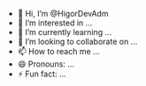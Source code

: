 - 👋 Hi, I’m @HigorDevAdm
- 👀 I’m interested in ...
- 🌱 I’m currently learning ...
- 💞️ I’m looking to collaborate on ...
- 📫 How to reach me ...
- 😄 Pronouns: ...
- ⚡ Fun fact: ...

<!---
HigorDevAdm/HigorDevAdm is a ✨ special ✨ repository because its `README.md` (this file) appears on your GitHub profile.
You can click the Preview link to take a look at your changes.
--->
